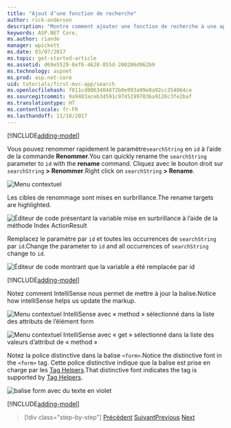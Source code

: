 ```yaml
---
title: "Ajout d’une fonction de recherche"
author: rick-anderson
description: "Montre comment ajouter une fonction de recherche à une application ASP.NET MVC simple"
keywords: ASP.NET Core,
ms.author: riande
manager: wpickett
ms.date: 03/07/2017
ms.topic: get-started-article
ms.assetid: d69e5529-8ef6-4628-855d-200206d962b9
ms.technology: aspnet
ms.prod: asp.net-core
uid: tutorials/first-mvc-app/search
ms.openlocfilehash: f811cd0063404872b0e993a99e8a92cc354064ce
ms.sourcegitcommit: 9a9483aceb34591c97451997036a9120c3fe2baf
ms.translationtype: HT
ms.contentlocale: fr-FR
ms.lasthandoff: 11/10/2017
---
```

[!INCLUDE[adding-model](../../includes/mvc-intro/search1.md)]

<span data-ttu-id="63a4b-104">Vous pouvez renommer rapidement le paramètre`searchString` en `id` à l’aide de la commande **Renommer**.</span><span class="sxs-lookup"><span data-stu-id="63a4b-104">You can quickly rename the `searchString` parameter to `id` with the **rename** command.</span></span> <span data-ttu-id="63a4b-105">Cliquez avec le bouton droit sur `searchString` **> Renommer**.</span><span class="sxs-lookup"><span data-stu-id="63a4b-105">Right click on `searchString` **> Rename**.</span></span>

![Menu contextuel](search/_static/rename.png)

<span data-ttu-id="63a4b-107">Les cibles de renommage sont mises en surbrillance.</span><span class="sxs-lookup"><span data-stu-id="63a4b-107">The rename targets are highlighted.</span></span>

![Éditeur de code présentant la variable mise en surbrillance à l’aide de la méthode Index ActionResult](search/_static/rename2.png)

<span data-ttu-id="63a4b-109">Remplacez le paramètre par `id` et toutes les occurrences de `searchString` par `id`.</span><span class="sxs-lookup"><span data-stu-id="63a4b-109">Change the parameter to `id` and all occurrences of `searchString` change to `id`.</span></span>

![Éditeur de code montrant que la variable a été remplacée par id](search/_static/rename3.png)

[!INCLUDE[adding-model](../../includes/mvc-intro/search2.md)]

<span data-ttu-id="63a4b-111">Notez comment IntelliSense nous permet de mettre à jour la balise.</span><span class="sxs-lookup"><span data-stu-id="63a4b-111">Notice how intelliSense helps us update the markup.</span></span>

![Menu contextuel IntelliSense avec « method » sélectionné dans la liste des attributs de l’élément form](search/_static/int_m.png)

![Menu contextuel IntelliSense avec « get » sélectionné dans la liste des valeurs d’attribut de « method »](search/_static/int_get.png)

<span data-ttu-id="63a4b-114">Notez la police distinctive dans la balise `<form>`.</span><span class="sxs-lookup"><span data-stu-id="63a4b-114">Notice the distinctive font in the `<form>` tag.</span></span> <span data-ttu-id="63a4b-115">Cette police distinctive indique que la balise est prise en charge par les [Tag Helpers](../../mvc/views/tag-helpers/intro.md).</span><span class="sxs-lookup"><span data-stu-id="63a4b-115">That distinctive font indicates the tag is supported by [Tag Helpers](../../mvc/views/tag-helpers/intro.md).</span></span>

![balise form avec du texte en violet](search/_static/th_font.png)

[!INCLUDE[adding-model](../../includes/mvc-intro/search3.md)]

>[!div class="step-by-step"]
<span data-ttu-id="63a4b-117">[Précédent](controller-methods-views.md)
[Suivant](new-field.md)</span><span class="sxs-lookup"><span data-stu-id="63a4b-117">[Previous](controller-methods-views.md)
[Next](new-field.md)</span></span>  
